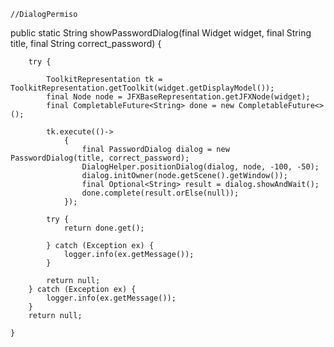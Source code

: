     //DialogPermiso
   public static String showPasswordDialog(final Widget widget, final String title, final String correct_password)
    {
       
        try {
                       
            ToolkitRepresentation tk = ToolkitRepresentation.getToolkit(widget.getDisplayModel());
            final Node node = JFXBaseRepresentation.getJFXNode(widget);
            final CompletableFuture<String> done = new CompletableFuture<>();
           
            tk.execute(()->
                {
                    final PasswordDialog dialog = new PasswordDialog(title, correct_password);
                    DialogHelper.positionDialog(dialog, node, -100, -50);
                    dialog.initOwner(node.getScene().getWindow());
                    final Optional<String> result = dialog.showAndWait();
                    done.complete(result.orElse(null));
                });
            
            try {
                return done.get();

            } catch (Exception ex) {
                logger.info(ex.getMessage());
            }
        
            return null;
        } catch (Exception ex) {
            logger.info(ex.getMessage());
        }
        return null;
        
    }
